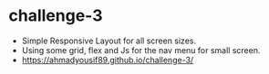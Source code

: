 # challenge-3
- Simple Responsive Layout for all screen sizes.
- Using some grid, flex and Js for the nav menu for small screen.
- https://ahmadyousif89.github.io/challenge-3/
